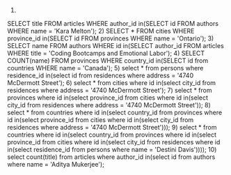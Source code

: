 1)
SELECT title FROM articles
WHERE author_id in(SELECT id FROM authors
WHERE name = 'Kara Melton');
2)
SELECT * FROM cities
WHERE province_id in(SELECT id FROM provinces
WHERE name = 'Ontario');
3)
SELECT name FROM authors
WHERE id in(SELECT author_id FROM articles
WHERE title = 'Coding Bootcamps and Emotional Labor');
4)
SELECT COUNT(name) FROM provinces
WHERE country_id in(SELECT id from countries
WHERE name = 'Canada');
5)
select * from persons
where residence_id in(select id from residences
where address = '4740 McDermott Street');
6)
select * from cities
where id in(select city_id from residences
where address = '4740 McDermott Street');
7)
select * from provinces
where id in(select province_id from cities
where id in(select city_id from residences
where address = '4740 McDermott Street'));
8)
select * from countries
where id in(select country_id from provinces
where id in(select province_id from cities
where id in(select city_id from residences
where address = '4740 McDermott Street')));
9)
select * from countries
where id in(select country_id from provinces
where id in(select province_id from cities
where id in(select city_id from residences
where id in(select residence_id from persons
where name = 'Destini Davis'))));
10)
select count(title) from articles
where author_id in(select id from authors
where name = 'Aditya Mukerjee');
